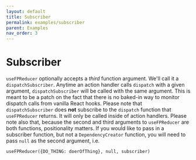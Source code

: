 ```yaml
---
layout: default
title: Subscriber
permalink: examples/subscriber
parent: Examples
nav_order: 3
---
```


# Subscriber
`useFPReducer` optionally accepts a *third* function argument.  We'll call it a `dispatchSubscriber`.  Anytime an action handler calls `dispatch` with a given argument, `dispatchSubscriber` will be called with the same argument.  This is meant to be a patch on the fact that there is no baked-in way to monitor dispatch calls from vanilla React hooks.  Please note that `dispatchSubscriber` does **not** subscribe to the `dispatch` function that `useFPReducer` returns.  It will only be called inside of action handlers.  Please note also that, because the second and third arguments to `useFPReducer` are both functions, positionality matters.  If you would like to pass in a subscriber function, but not a `DependencyCreator` function, you will need to pass `null` as the second argument, i.e. 
```
useFPReducer({DO_THING: doerOfThing}, null, subscriber)
```